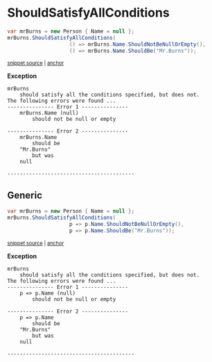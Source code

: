 # ShouldSatisfyAllConditions

<!-- snippet: ShouldSatisfyAllConditionsExamples.ShouldSatisfyAllConditions.codeSample.approved.cs -->
<a id='snippet-ShouldSatisfyAllConditionsExamples.ShouldSatisfyAllConditions.codeSample.approved.cs'></a>
```cs
var mrBurns = new Person { Name = null };
mrBurns.ShouldSatisfyAllConditions(
                    () => mrBurns.Name.ShouldNotBeNullOrEmpty(),
                    () => mrBurns.Name.ShouldBe("Mr.Burns"));
```
<sup><a href='/src/DocumentationExamples/CodeExamples/ShouldSatisfyAllConditionsExamples.ShouldSatisfyAllConditions.codeSample.approved.cs#L1-L4' title='Snippet source file'>snippet source</a> | <a href='#snippet-ShouldSatisfyAllConditionsExamples.ShouldSatisfyAllConditions.codeSample.approved.cs' title='Start of snippet'>anchor</a></sup>
<!-- endSnippet -->


**Exception**

<!-- include: ShouldSatisfyAllConditionsExamples.ShouldSatisfyAllConditions.exceptionText.approved.txt -->
```
mrBurns
    should satisfy all the conditions specified, but does not.
The following errors were found ...
--------------- Error 1 ---------------
    mrBurns.Name (null)
        should not be null or empty

--------------- Error 2 ---------------
    mrBurns.Name
        should be
    "Mr.Burns"
        but was
    null

-----------------------------------------
```
<!-- endInclude -->


## Generic

<!-- snippet: ShouldSatisfyAllConditionsExamples.ShouldSatisfyAllConditionsGeneric.codeSample.approved.cs -->
<a id='snippet-ShouldSatisfyAllConditionsExamples.ShouldSatisfyAllConditionsGeneric.codeSample.approved.cs'></a>
```cs
var mrBurns = new Person { Name = null };
mrBurns.ShouldSatisfyAllConditions(
                    p => p.Name.ShouldNotBeNullOrEmpty(),
                    p => p.Name.ShouldBe("Mr.Burns"));
```
<sup><a href='/src/DocumentationExamples/CodeExamples/ShouldSatisfyAllConditionsExamples.ShouldSatisfyAllConditionsGeneric.codeSample.approved.cs#L1-L4' title='Snippet source file'>snippet source</a> | <a href='#snippet-ShouldSatisfyAllConditionsExamples.ShouldSatisfyAllConditionsGeneric.codeSample.approved.cs' title='Start of snippet'>anchor</a></sup>
<!-- endSnippet -->


**Exception**

<!-- include: ShouldSatisfyAllConditionsExamples.ShouldSatisfyAllConditionsGeneric.exceptionText.approved.txt -->
```
mrBurns
    should satisfy all the conditions specified, but does not.
The following errors were found ...
--------------- Error 1 ---------------
    p => p.Name (null)
        should not be null or empty

--------------- Error 2 ---------------
    p => p.Name
        should be
    "Mr.Burns"
        but was
    null

-----------------------------------------
```
<!-- endInclude -->
